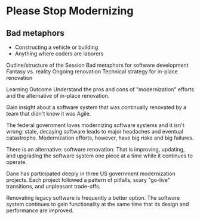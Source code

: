 # Please Stop Modernizing

## Bad metaphors

- Constructing a vehicle or building
- Anything where coders are laborers



Outline/structure of the Session
Bad metaphors for software development
Fantasy vs. reality
Ongoing renovation
Technical strategy for in-place renovation

Learning Outcome
Understand the pros and cons of "modernization" efforts and the alternative of in-place renovation.

Gain insight about a software system that was continually renovated by a team that didn't know it was Agile.

The federal government loves modernizing software systems and it isn't wrong: stale, decaying software leads to major headaches and eventual catastrophe. Modernization efforts, however, have big risks and big failures.

There is an alternative: software renovation. That is improving, updating, and upgrading the software system one piece at a time while it continues to operate.

Dane has participated deeply in three US government modernization projects. Each project followed a pattern of pitfalls, scary "go-live" transitions, and unpleasant trade-offs.

Renovating legacy software is frequently a better option. The software system continues to gain functionality at the same time that its design and performance are improved.
